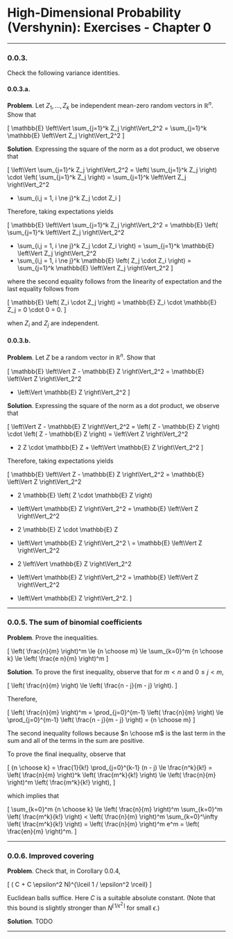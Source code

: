 High-Dimensional Probability (Vershynin): Exercises - Chapter 0
===============================================================

-------------------------------------------------------------------------------

### 0.0.3.

Check the following variance identities.

#### 0.0.3.a.

__Problem__. Let $Z_1, \ldots, Z_k$ be independent mean-zero random vectors
in $\mathbb{R}^n$. Show that

\[
\mathbb{E} \left\Vert \sum_{j=1}^k Z_j \right\Vert_2^2
= \sum_{j=1}^k \mathbb{E} \left\Vert Z_j \right\Vert_2^2
\]

__Solution__. Expressing the square of the norm as a dot product, we observe
that

\[
\left\Vert \sum_{j=1}^k Z_j \right\Vert_2^2
= \left( \sum_{j=1}^k Z_j \right) \cdot \left( \sum_{j=1}^k Z_j \right)
= \sum_{j=1}^k \left\Vert Z_j \right\Vert_2^2
  + \sum_{i,j = 1, i \ne j}^k Z_j \cdot Z_i
\]

Therefore, taking expectations yields

\[
\mathbb{E} \left\Vert \sum_{j=1}^k Z_j \right\Vert_2^2
= \mathbb{E} \left(
    \sum_{j=1}^k \left\Vert Z_j \right\Vert_2^2
  + \sum_{i,j = 1, i \ne j}^k Z_j \cdot Z_i
  \right)
= \sum_{j=1}^k \mathbb{E} \left\Vert Z_j \right\Vert_2^2
  + \sum_{i,j = 1, i \ne j}^k \mathbb{E} \left( Z_j \cdot Z_i \right)
= \sum_{j=1}^k \mathbb{E} \left\Vert Z_j \right\Vert_2^2
\]

where the second equality follows from the linearity of expectation and the
last equality follows from

\[
\mathbb{E} \left( Z_i \cdot Z_j \right)
= \mathbb{E} Z_i \cdot \mathbb{E} Z_j
= 0 \cdot 0 = 0.
\]

when $Z_i$ and $Z_j$ are independent.

#### 0.0.3.b.

__Problem__. Let $Z$ be a random vector in $\mathbb{R}^n$. Show that

\[
\mathbb{E} \left\Vert Z - \mathbb{E} Z \right\Vert_2^2
= \mathbb{E} \left\Vert Z \right\Vert_2^2
- \left\Vert \mathbb{E} Z \right\Vert_2^2
\]

__Solution__. Expressing the square of the norm as a dot product, we observe
that

\[
\left\Vert Z - \mathbb{E} Z \right\Vert_2^2
= \left( Z - \mathbb{E} Z \right) \cdot \left( Z - \mathbb{E} Z \right)
= \left\Vert Z \right\Vert_2^2
  - 2 Z \cdot \mathbb{E} Z + \left\Vert \mathbb{E} Z \right\Vert_2^2
\]

Therefore, taking expectations yields

\[
\mathbb{E} \left\Vert Z - \mathbb{E} Z \right\Vert_2^2
= \mathbb{E} \left\Vert Z \right\Vert_2^2
  - 2 \mathbb{E} \left( Z \cdot \mathbb{E} Z \right)
  + \left\Vert \mathbb{E} Z \right\Vert_2^2
= \mathbb{E} \left\Vert Z \right\Vert_2^2
  - 2 \mathbb{E} Z \cdot \mathbb{E} Z
  + \left\Vert \mathbb{E} Z \right\Vert_2^2 \\
= \mathbb{E} \left\Vert Z \right\Vert_2^2
  - 2 \left\Vert \mathbb{E} Z \right\Vert_2^2
  + \left\Vert \mathbb{E} Z \right\Vert_2^2
= \mathbb{E} \left\Vert Z \right\Vert_2^2
  - \left\Vert \mathbb{E} Z \right\Vert_2^2.
\]

-------------------------------------------------------------------------------
### 0.0.5. The sum of binomial coefficients

__Problem__. Prove the inequalities.

\[
\left( \frac{n}{m} \right)^m
\le {n \choose m}
\le \sum_{k=0}^m {n \choose k}
\le \left( \frac{e n}{m} \right)^m
\]

__Solution__. To prove the first inequality, observe that for $m < n$ and
$0 \le j < m$,

\[
\left( \frac{n}{m} \right) \le \left( \frac{n - j}{m - j} \right).
\]

Therefore,

\[
\left( \frac{n}{m} \right)^m
= \prod_{j=0}^{m-1} \left( \frac{n}{m} \right)
\le \prod_{j=0}^{m-1} \left( \frac{n - j}{m - j} \right)
= {n \choose m}
\]

The second inequality follows because $n \choose m$ is the last term in the
sum and all of the terms in the sum are positive.

To prove the final inequality, observe that

\[
{n \choose k}
= \frac{1}{k!} \prod_{j=0}^{k-1} (n - j)
\le \frac{n^k}{k!}
= \left( \frac{n}{m} \right)^k \left( \frac{m^k}{k!} \right)
\le \left( \frac{n}{m} \right)^m \left( \frac{m^k}{k!} \right),
\]

which implies that

\[
\sum_{k=0}^m {n \choose k}
\le \left( \frac{n}{m} \right)^m \sum_{k=0}^m \left( \frac{m^k}{k!} \right)
< \left( \frac{n}{m} \right)^m \sum_{k=0}^\infty \left( \frac{m^k}{k!} \right)
= \left( \frac{n}{m} \right)^m e^m
= \left( \frac{en}{m} \right)^m.
\]

-------------------------------------------------------------------------------
### 0.0.6. Improved covering

__Problem__. Check that, in Corollary 0.0.4,

\[
( C + C \epsilon^2 N)^{\lceil 1 / \epsilon^2 \rceil}
\]

Euclidean balls suffice. Here $C$ is a suitable absolute constant. (Note that
this bound is slightly stronger than $N^{\lceil 1 / \epsilon^2 \rceil}$ for
small $\epsilon$.)

__Solution__. TODO

-------------------------------------------------------------------------------
